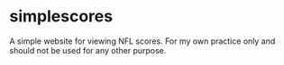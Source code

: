 # simplescores
A simple website for viewing NFL scores. For my own practice only and should not be used for any other purpose.
